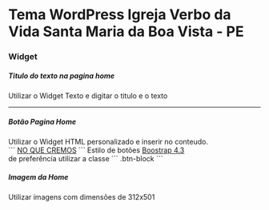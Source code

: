 <h1>Tema WordPress Igreja Verbo da Vida Santa Maria da Boa Vista - PE</h1>

<h3>Widget</h3> 
<h5>Titulo do texto na pagina home</h5>
<p>Utilizar o Widget Texto e digitar o titulo e o texto</p>
<hr>

<h5>Botão Pagina Home</h5>
<p>
	Utilizar o Widget HTML personalizado e inserir no conteudo.	<br>
	```
		<a class="btn btn-block btn-outline-light" href="http://localhost/wordpress/a-igreja/no-que-cremos/">NO QUE CREMOS</a>
	```
	Estilo de botões <a href="https://getbootstrap.com/docs/4.3/components/buttons/">Boostrap 4.3</a><br>
	de preferência utilizar a classe 
	```
		.btn-block
	```
</p>
<h5>Imagem da Home</h5>
<p>Utilizar imagens com dimensões de 312x501</p>


